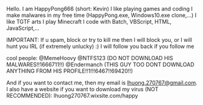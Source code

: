 Hello. I am HappyPong666 (short: Kevin)
I like playing games and coding
I make malwares in my free time (HappyPong.exe,
Windows10.exe clone,...)
I like TGTF arts
I play Minecraft
I code with Batch, VBScript, HTML, JavaScript,...

IMPORTANT:
If u spam, block or try to kill me then I will
block you, or I will hunt you IRL (if extremely
unlucky) :)
I will follow you back if you follow me

cool people:
@MemeHoovy
@NTFS123 (DO NOT DOWNLOAD HIS MALWARES!!1666711!!)
@Endermanch (THIS GUY TOO DONT DOWNLOAD ANYTHING FROM
HIS PROFILE!!1!!!6467!!69420!!)

And if you want to contact me, then my email is
lhuong.270767@gmail.com. I also have a website
if you want to download my virus (NOT RECOMMENDED):
lhuong270767.wixsite.com/happy
